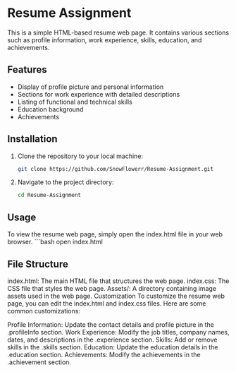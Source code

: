 # Resume Assignment

This is a simple HTML-based resume web page. It contains various sections such as profile information, work experience, skills, education, and achievements.


## Features

- Display of profile picture and personal information
- Sections for work experience with detailed descriptions
- Listing of functional and technical skills
- Education background
- Achievements

## Installation

1. Clone the repository to your local machine:

    ```bash
    git clone https://github.com/SnowFlowerr/Resume-Assignment.git

2. Navigate to the project directory:
    ```bash
    cd Resume-Assignment

## Usage

To view the resume web page, simply open the index.html file in your web browser.
    ```bash
    open index.html

## File Structure
index.html: The main HTML file that structures the web page.
index.css: The CSS file that styles the web page.
Assets/: A directory containing image assets used in the web page.
Customization
To customize the resume web page, you can edit the index.html and index.css files. Here are some common customizations:

Profile Information: Update the contact details and profile picture in the .profileInfo section.
Work Experience: Modify the job titles, company names, dates, and descriptions in the .experience section.
Skills: Add or remove skills in the .skills section.
Education: Update the education details in the .education section.
Achievements: Modify the achievements in the .achievement section.
